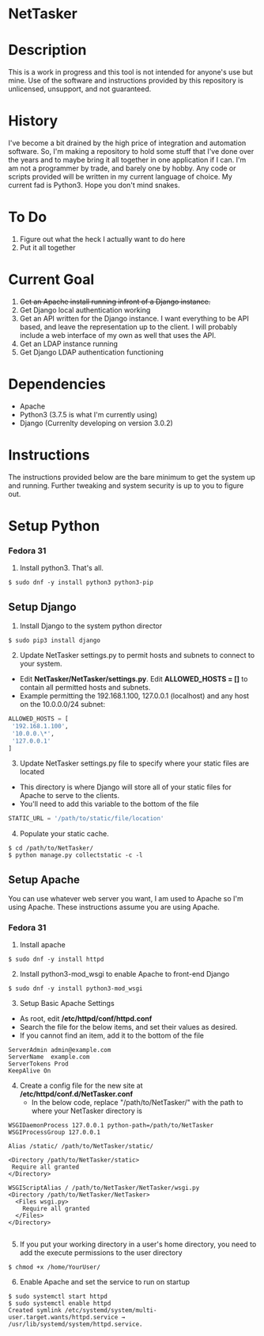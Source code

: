 # NetTasker #
# Description #
This is a work in progress and this tool is not intended for anyone's use but mine.  Use of the software and instructions provided by this repository is unlicensed, unsupport, and not guaranteed.

# History #
I've become a bit drained by the high price of integration and automation software.  So, I'm making a repository to hold some stuff that I've done over the years and to maybe bring it all together in one application if I can.  I'm am not a programmer by trade, and barely one by hobby.  Any code or scripts provided will be written in my current language of choice.  My current fad is Python3.  Hope you don't mind snakes.

# To Do #
1. Figure out what the heck I actually want to do here
2. Put it all together

# Current Goal #
1. ~~Get an Apache install running infront of a Django instance.~~
2. Get Django local authentication working
3. Get an API written for the Django instance.  I want everything to be API based, and leave the representation up to the client.  I will probably include a web interface of my own as well that uses the API.
4. Get an LDAP instance running
4. Get Django LDAP authentication functioning

# Dependencies #
- Apache
- Python3 (3.7.5 is what I'm currently using)
- Django (Currenlty developing on version 3.0.2)

# Instructions #
The instructions provided below are the bare minimum to get the system up and running.  Further tweaking and system security is up to you to figure out.

# Setup Python #

### Fedora 31 ###
1. Install python3.  That's all.
```
$ sudo dnf -y install python3 python3-pip
```


## Setup Django ##
1. Install Django to the system python director
```
$ sudo pip3 install django
```

2. Update NetTasker settings.py to permit hosts and subnets to connect to your system.
 - Edit __NetTasker/NetTasker/settings.py__.  Edit __ALLOWED_HOSTS = []__ to contain all permitted hosts and subnets.
 - Example permitting the 192.168.1.100, 127.0.0.1 (localhost) and any host on the 10.0.0.0/24 subnet:
```python
ALLOWED_HOSTS = [
 '192.168.1.100', 
 '10.0.0.\*',
 '127.0.0.1'
]
```

3. Update NetTasker settings.py file to specify where your static files are located
 - This directory is where Django will store all of your static files for Apache to serve to the clients.
 - You'll need to add this variable to the bottom of the file
```python
STATIC_URL = '/path/to/static/file/location'
```

4. Populate your static cache.
```
$ cd /path/to/NetTasker/
$ python manage.py collectstatic -c -l

```

## Setup Apache ##
You can use whatever web server you want, I am used to Apache so I'm using Apache.  These instructions assume you are using Apache.

### Fedora 31 ###
1. Install apache
```
$ sudo dnf -y install httpd
```

2. Install python3-mod_wsgi to enable Apache to front-end Django
```
$ sudo dnf -y install python3-mod_wsgi
```

3. Setup Basic Apache Settings
 - As root, edit __/etc/httpd/conf/httpd.conf__
 - Search the file for the below items, and set their values as desired.
  - If you cannot find an item, add it to the bottom of the file
```
ServerAdmin admin@example.com
ServerName  example.com
ServerTokens Prod
KeepAlive On
```

4. Create a config file for the new site at __/etc/httpd/conf.d/NetTasker.conf__
	- In the below code, replace "/path/to/NetTasker/" with the path to where your NetTasker directory is
```
WSGIDaemonProcess 127.0.0.1 python-path=/path/to/NetTasker
WSGIProcessGroup 127.0.0.1

Alias /static/ /path/to/NetTasker/static/

<Directory /path/to/NetTasker/static>
 Require all granted
</Directory>

WSGIScriptAlias / /path/to/NetTasker/NetTasker/wsgi.py
<Directory /path/to/NetTasker/NetTasker>
  <Files wsgi.py>
    Require all granted
  </Files>
</Directory>


```

5. If you put your working directory in a user's home directory, you need to add the execute permissions to the user directory
```
$ chmod +x /home/YourUser/
```

6. Enable Apache and set the service to run on startup
```
$ sudo systemctl start httpd
$ sudo systemctl enable httpd
Created symlink /etc/systemd/system/multi-user.target.wants/httpd.service → /usr/lib/systemd/system/httpd.service.
```

